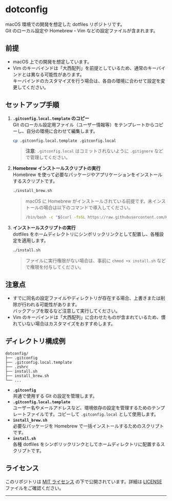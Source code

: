 # dotconfig

macOS 環境での開発を想定した dotfiles リポジトリです。  
Git のローカル設定や Homebrew・Vim などの設定ファイルが含まれます。

## 前提

- macOS 上での開発を想定しています。
- Vim のキーバインドは「大西配列」を前提としているため、通常のキーバインドとは異なる可能性があります。  
  キーバインドのカスタマイズを行う場合は、各自の環境に合わせて設定を変更してください。

## セットアップ手順

1. **`.gitconfig.local.template` のコピー**  
   Git のローカル設定用ファイル（ユーザー情報等）をテンプレートからコピーし、自分の環境に合わせて編集します。

   ```bash
   cp .gitconfig.local.template .gitconfig.local
   ```

   > **注意**: `.gitconfig.local` はコミットされないように `.gitignore` などで管理してください。

2. **Homebrew インストールスクリプトの実行**  
   Homebrew を使って必要なパッケージやアプリケーションをインストールするスクリプトです。

   ```bash
   ./install_brew.sh
   ```

   > macOS に Homebrew がインストールされている前提です。未インストールの場合は以下のコマンドで導入してください。
   >
   > ```bash
   > /bin/bash -c "$(curl -fsSL https://raw.githubusercontent.com/Homebrew/install/HEAD/install.sh)"
   > ```

3. **インストールスクリプトの実行**  
   dotfiles をホームディレクトリにシンボリックリンクとして配置し、各種設定を適用します。
   ```bash
   ./install.sh
   ```
   > ファイルに実行権限がない場合は、事前に `chmod +x install.sh` などで権限を付与してください。

## 注意点

- すでに同名の設定ファイルやディレクトリが存在する場合、上書きまたは削除が行われる可能性があります。  
  バックアップを取るなど注意して実行してください。
- Vim のキーバインドは「大西配列」に合わせたものが含まれているため、慣れていない場合はカスタマイズをおすすめします。

## ディレクトリ構成例

```
dotconfig/
├── .gitconfig
├── .gitconfig.local.template
├── .zshrc
├── install.sh
├── install_brew.sh
└── ...
```

- **`.gitconfig`**  
  共通で使用する Git の設定を管理します。
- **`.gitconfig.local.template`**  
  ユーザー名やメールアドレスなど、環境依存の設定を管理するためのテンプレートファイルです。コピーして `.gitconfig.local` として使用します。
- **`install_brew.sh`**  
  必要なパッケージを Homebrew で一括インストールするためのスクリプトです。
- **`install.sh`**  
  各種 dotfiles をシンボリックリンクとしてホームディレクトリに配置するスクリプトです。

## ライセンス

このリポジトリは [MIT ライセンス](https://opensource.org/license/mit) の下で公開されています。詳細は [LICENSE](https://opensource.org/license/mit) ファイルをご確認ください。

---
